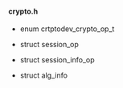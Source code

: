 

#### crypto.h

* enum crtptodev_crypto_op_t

* struct session_op
* struct session_info_op
* struct alg_info
